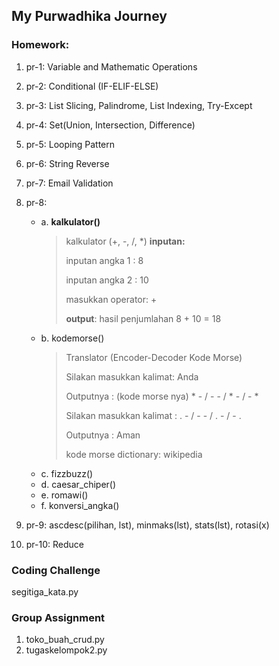 ## My Purwadhika Journey

### Homework:<br/>
  1. pr-1: Variable and Mathematic Operations
  2. pr-2: Conditional (IF-ELIF-ELSE)
  3. pr-3: List Slicing, Palindrome, List Indexing, Try-Except
  4. pr-4: Set(Union, Intersection, Difference)
  5. pr-5: Looping Pattern
  6. pr-6: String Reverse
  7. pr-7: Email Validation
  8. pr-8: 
      - a. <b>kalkulator()</b>
        > kalkulator (+, -, /, *)
        > <b>inputan:</b>
        >
        > inputan angka 1 : 8
        >
        > inputan angka 2 : 10
        >
        > masukkan operator: + 
        >
        > <b>output</b>: hasil penjumlahan 8 + 10 = 18 
      - b. kodemorse()
        > Translator (Encoder-Decoder Kode Morse)
        >
        > Silakan masukkan kalimat: Anda 
        > 
        > Outputnya : (kode morse nya) * - / - - / * - / - *
        >
        > Silakan masukkan kalimat : . - / - - / . - / - .
        >
        > Outputnya : Aman
        >
        > kode morse dictionary: wikipedia
      - c. fizzbuzz()
      - d. caesar_chiper()
      - e. romawi()
      - f. konversi_angka()


  9. pr-9: ascdesc(pilihan, lst), minmaks(lst), stats(lst), rotasi(x)
  10. pr-10: Reduce

### Coding Challenge
segitiga_kata.py

### Group Assignment
  1. toko_buah_crud.py
  2. tugaskelompok2.py

